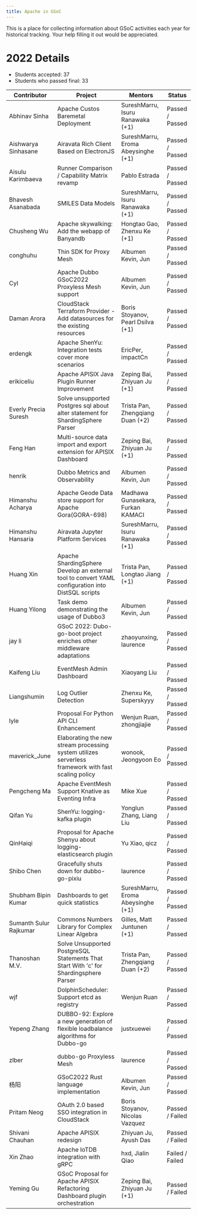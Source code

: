 ```yaml
---
title: Apache in GSoC
---
```

This is a place for collecting information about GSoC activities each year for historical tracking. Your help
filling it out would be appreciated.

# 2022 Details

* Students accepted: 37
* Students who passed final: 33

| Contributor               | Project                                                                                               | Mentors                               | Status            |
| ------------------------- | ----------------------------------------------------------------------------------------------------- | ------------------------------------- | ----------------- |
| Abhinav Sinha             | Apache Custos Baremetal Deployment                                                                    | SureshMarru, Isuru Ranawaka (+1)      | Passed / Passed   |
| Aishwarya Sinhasane       | Airavata Rich Client Based on ElectronJS                                                              | SureshMarru, Eroma Abeysinghe (+1)    | Passed / Passed   |
| Aisulu Karimbaeva         | Runner Comparison / Capability Matrix revamp                                                          | Pablo Estrada                         | Passed / Passed   |
| Bhavesh Asanabada         | SMILES Data Models                                                                                    | SureshMarru, Isuru Ranawaka (+1)      | Passed / Passed   |
| Chusheng Wu               | Apache skywalking: Add the webapp of Banyandb                                                         | Hongtao Gao, Zhenxu Ke (+1)           | Passed / Passed   |
| conghuhu                  | Thin SDK for Proxy Mesh                                                                               | Albumen Kevin, Jun                    | Passed / Passed   |
| Cyl                       | Apache Dubbo GSoC2022 Proxyless Mesh support                                                          | Albumen Kevin, Jun                    | Passed / Passed   |
| Daman Arora               | CloudStack Terraform Provider - Add datasources for the existing resources                            | Boris Stoyanov, Pearl Dsilva (+1)     | Passed / Passed   |
| erdengk                   | Apache ShenYu: Integration tests cover more scenarios                                                 | EricPer, impactCn                     | Passed / Passed   |
| erikiceliu                | Apache APISIX Java Plugin Runner Improvement                                                          | Zeping Bai, Zhiyuan Ju (+1)           | Passed / Passed   |
| Everly Precia Suresh      | Solve unsupported Postgres sql about alter statement for ShardingSphere Parser                        | Trista Pan, Zhengqiang Duan (+2)      | Passed / Passed   |
| Feng Han                  | Multi-source data import and export extension for APISIX Dashboard                                    | Zeping Bai, Zhiyuan Ju (+1)           | Passed / Passed   |
| henrik                    | Dubbo Metrics and Observability                                                                       | Albumen Kevin, Jun                    | Passed / Passed   |
| Himanshu Acharya          | Apache Geode Data store support for Apache Gora(GORA-698)                                             | Madhawa Gunasekara, Furkan KAMACI     | Passed / Passed   |
| Himanshu Hansaria         | Airavata Jupyter Platform Services                                                                    | SureshMarru, Isuru Ranawaka (+1)      | Passed / Passed   |
| Huang Xin                 | Apache ShardingSphere Develop an external tool to convert YAML configuration into DistSQL scripts     | Trista Pan, Longtao Jiang (+1)        | Passed / Passed   |
| Huang Yilong              | Task demo demonstrating the usage of Dubbo3                                                           | Albumen Kevin, Jun                    | Passed / Passed   |
| jay li                    | GSoC 2022: Dubo-go-boot project enriches other middleware adaptations                                 | zhaoyunxing, laurence                 | Passed / Passed   |
| Kaifeng Liu               | EventMesh Admin Dashboard                                                                             | Xiaoyang Liu                          | Passed / Passed   |
| Liangshumin               | Log Outlier Detection                                                                                 | Zhenxu Ke, Superskyyy                 | Passed / Passed   |
| lyle                      | Proposal For Python API CLI Enhancement                                                               | Wenjun Ruan, zhongjiajie              | Passed / Passed   |
| maverick_June             | Elaborating the new stream processing system utilizes serverless framework with fast scaling policy   | wonook, Jeongyoon Eo                  | Passed / Passed   |
| Pengcheng Ma              | Apache EventMesh Support Knative as Eventing Infra                                                    | Mike Xue                              | Passed / Passed   |
| Qifan Yu                  | ShenYu: logging-kafka plugin                                                                          | Yonglun Zhang, Liang Liu              | Passed / Passed   |
| QinHaiqi                  | Proposal for Apache Shenyu about logging-elasticsearch plugin                                         | Yu Xiao, qicz                         | Passed / Passed   |
| Shibo Chen                | Gracefully shuts down for dubbo-go-pixiu                                                              | laurence                              | Passed / Passed   |
| Shubham Bipin Kumar       | Dashboards to get quick statistics                                                                    | SureshMarru, Eroma Abeysinghe (+1)    | Passed / Passed   |
| Sumanth Sulur Rajkumar    | Commons Numbers Library for Complex Linear Algebra                                                    | Gilles, Matt Juntunen (+1)            | Passed / Passed   |
| Thanoshan M.V.            | Solve Unsupported PostgreSQL Statements That Start With 'c' for Shardingsphere Parser                 | Trista Pan, Zhengqiang Duan (+2)      | Passed / Passed   |
| wjf                       | DolphinScheduler: Support etcd as registry                                                            | Wenjun Ruan                           | Passed / Passed   |
| Yepeng Zhang              | DUBBO-92: Explore a new generation of flexible loadbalance algorithms for Dubbo-go                    | justxuewei                            | Passed / Passed   |
| zlber                     | dubbo-go Proxyless Mesh                                                                               | laurence                              | Passed / Passed   |
| 杨阳                        | GSoC2022 Rust language implementation                                                                 | Albumen Kevin, Jun                    | Passed / Passed   |
| Pritam Neog               | OAuth 2.0 based SSO integration in CloudStack                                                         | Boris Stoyanov, Nicolas Vazquez       | Passed / Failed   |
| Shivani Chauhan           | Apache APISIX redesign                                                                                | Zhiyuan Ju, Ayush Das                 | Passed / Failed   |
| Xin Zhao                  | Apache IoTDB integration with gRPC                                                                    | hxd, Jialin Qiao                      | Failed / Failed   |
| Yeming Gu                 | GSoC Proposal for Apache APISIX Refactoring Dashboard plugin orchestration                            | Zeping Bai, Zhiyuan Ju (+1)           | Passed / Failed   |
